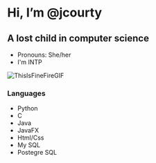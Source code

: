 # Hi, I’m @jcourty
## A lost child in computer science
- Pronouns: She/her
- I'm INTP

![ThisIsFineFireGIF](https://github.com/jcourty/jcourty/assets/159031215/183331bc-81fc-4703-94ce-2b1bbbc4fd62)


### Languages
- Python
- C
- Java
- JavaFX
- Html/Css
- My SQL
- Postegre SQL

<!---
jcourty/jcourty is a ✨ special ✨ repository because its `README.md` (this file) appears on your GitHub profile.
You can click the Preview link to take a look at your changes.
--->
